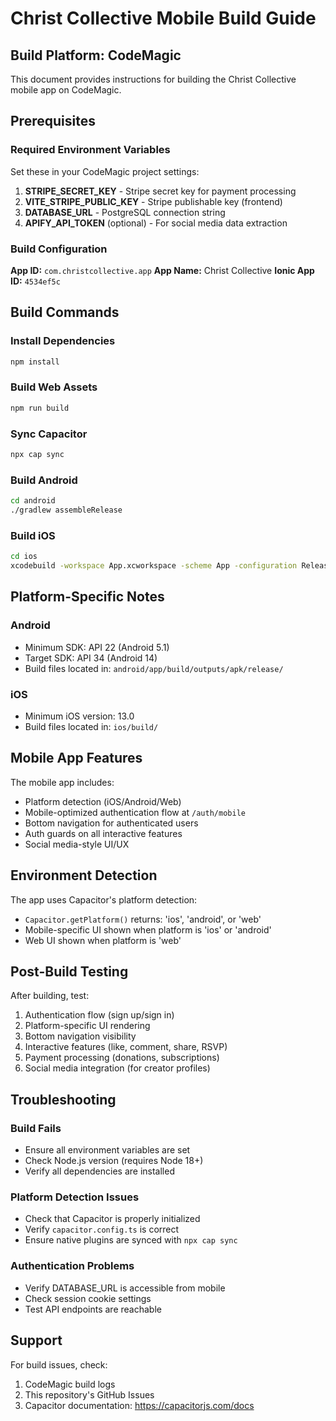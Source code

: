 # Christ Collective Mobile Build Guide

## Build Platform: CodeMagic

This document provides instructions for building the Christ Collective mobile app on CodeMagic.

## Prerequisites

### Required Environment Variables

Set these in your CodeMagic project settings:

1. **STRIPE_SECRET_KEY** - Stripe secret key for payment processing
2. **VITE_STRIPE_PUBLIC_KEY** - Stripe publishable key (frontend)
3. **DATABASE_URL** - PostgreSQL connection string
4. **APIFY_API_TOKEN** (optional) - For social media data extraction

### Build Configuration

**App ID:** `com.christcollective.app`
**App Name:** Christ Collective
**Ionic App ID:** `4534ef5c`

## Build Commands

### Install Dependencies
```bash
npm install
```

### Build Web Assets
```bash
npm run build
```

### Sync Capacitor
```bash
npx cap sync
```

### Build Android
```bash
cd android
./gradlew assembleRelease
```

### Build iOS
```bash
cd ios
xcodebuild -workspace App.xcworkspace -scheme App -configuration Release
```

## Platform-Specific Notes

### Android
- Minimum SDK: API 22 (Android 5.1)
- Target SDK: API 34 (Android 14)
- Build files located in: `android/app/build/outputs/apk/release/`

### iOS
- Minimum iOS version: 13.0
- Build files located in: `ios/build/`

## Mobile App Features

The mobile app includes:
- Platform detection (iOS/Android/Web)
- Mobile-optimized authentication flow at `/auth/mobile`
- Bottom navigation for authenticated users
- Auth guards on all interactive features
- Social media-style UI/UX

## Environment Detection

The app uses Capacitor's platform detection:
- `Capacitor.getPlatform()` returns: 'ios', 'android', or 'web'
- Mobile-specific UI shown when platform is 'ios' or 'android'
- Web UI shown when platform is 'web'

## Post-Build Testing

After building, test:
1. Authentication flow (sign up/sign in)
2. Platform-specific UI rendering
3. Bottom navigation visibility
4. Interactive features (like, comment, share, RSVP)
5. Payment processing (donations, subscriptions)
6. Social media integration (for creator profiles)

## Troubleshooting

### Build Fails
- Ensure all environment variables are set
- Check Node.js version (requires Node 18+)
- Verify all dependencies are installed

### Platform Detection Issues
- Check that Capacitor is properly initialized
- Verify `capacitor.config.ts` is correct
- Ensure native plugins are synced with `npx cap sync`

### Authentication Problems
- Verify DATABASE_URL is accessible from mobile
- Check session cookie settings
- Test API endpoints are reachable

## Support

For build issues, check:
1. CodeMagic build logs
2. This repository's GitHub Issues
3. Capacitor documentation: https://capacitorjs.com/docs
